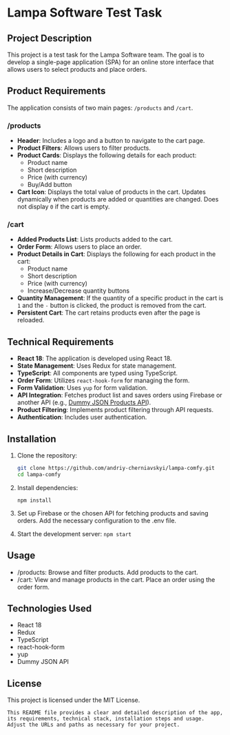 # Lampa Software Test Task

## Project Description

This project is a test task for the Lampa Software team. The goal is to develop a single-page application (SPA) for an online store interface that allows users to select products and place orders.

## Product Requirements

The application consists of two main pages: `/products` and `/cart`.

### /products

- **Header**: Includes a logo and a button to navigate to the cart page.
- **Product Filters**: Allows users to filter products.
- **Product Cards**: Displays the following details for each product:
    - Product name
    - Short description
    - Price (with currency)
    - Buy/Add button
- **Cart Icon**: Displays the total value of products in the cart. Updates dynamically when products are added or quantities are changed. Does not display `0` if the cart is empty.

### /cart

- **Added Products List**: Lists products added to the cart.
- **Order Form**: Allows users to place an order.
- **Product Details in Cart**: Displays the following for each product in the cart:
    - Product name
    - Short description
    - Price (with currency)
    - Increase/Decrease quantity buttons
- **Quantity Management**: If the quantity of a specific product in the cart is `1` and the `-` button is clicked, the product is removed from the cart.
- **Persistent Cart**: The cart retains products even after the page is reloaded.

## Technical Requirements

- **React 18**: The application is developed using React 18.
- **State Management**: Uses Redux for state management.
- **TypeScript**: All components are typed using TypeScript.
- **Order Form**: Utilizes `react-hook-form` for managing the form.
- **Form Validation**: Uses `yup` for form validation.
- **API Integration**: Fetches product list and saves orders using Firebase or another API (e.g., [Dummy JSON Products API](https://dummyjson.com/docs/products)).
- **Product Filtering**: Implements product filtering through API requests.
- **Authentication**: Includes user authentication.

## Installation

1. Clone the repository:
   ```bash
   git clone https://github.com/andriy-cherniavskyi/lampa-comfy.git
   cd lampa-comfy
2. Install dependencies:

    ```npm install```

3. Set up Firebase or the chosen API for fetching products and saving orders. Add the necessary configuration to the .env file.

4. Start the development server:
    ```npm start```

## Usage
- /products: Browse and filter products. Add products to the cart.
- /cart: View and manage products in the cart. Place an order using the order form.

## Technologies Used
- React 18
- Redux
- TypeScript
- react-hook-form
- yup
- Dummy JSON API

## License
This project is licensed under the MIT License.

```
This README file provides a clear and detailed description of the app, its requirements, technical stack, installation steps and usage. Adjust the URLs and paths as necessary for your project.
```